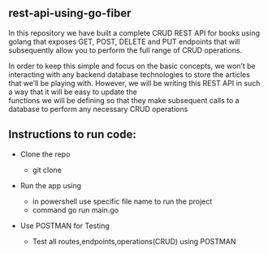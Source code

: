 ## rest-api-using-go-fiber
In this repository we have built a complete CRUD REST API for books using golang that exposes GET, POST, DELETE and PUT endpoints that will subsequently allow 
you to perform the full range of CRUD operations.

In order to keep this simple and focus on the basic concepts, we won’t be interacting with any backend database technologies to store
the articles that we’ll be playing with. However, we will be writing this REST API in such a way that it will be easy to update the  
functions we will be defining so that they make subsequent calls to a database to perform any necessary CRUD operations 

## Instructions to run code:
-  Clone the repo
     * git clone
  
 - Run the app using
     * in powershell use specific file name to run the project
     * command go run main.go

 - Use POSTMAN for Testing
    * Test all routes,endpoints,operations(CRUD) using POSTMAN
